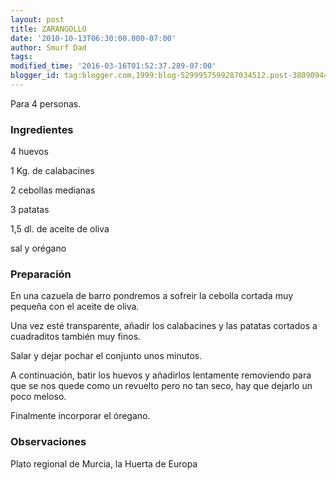 ```yaml
---
layout: post
title: ZARANGOLLO
date: '2010-10-13T06:30:00.000-07:00'
author: Smurf Dad
tags: 
modified_time: '2016-03-16T01:52:37.289-07:00'
blogger_id: tag:blogger.com,1999:blog-5299957599287034512.post-3809094407107179852
---
```


Para 4 personas.

<h3>Ingredientes</h3>

4 huevos

1 Kg. de calabacines

2 cebollas medianas

3 patatas

1,5 dl. de aceite de oliva

sal y orégano

<h3>Preparación</h3>

En una cazuela de barro pondremos a sofreir la cebolla cortada muy pequeña con el aceite de oliva.

Una vez esté transparente, añadir los calabacines y las patatas cortados a cuadraditos también muy finos.

Salar y dejar pochar el conjunto unos minutos.

A continuación, batir los huevos y añadirlos lentamente removiendo para que se nos quede como un revuelto pero no tan seco, hay que dejarlo un poco meloso.

Finalmente incorporar el óregano.

<h3>Observaciones</h3>

Plato regional de Murcia, la Huerta de Europa

